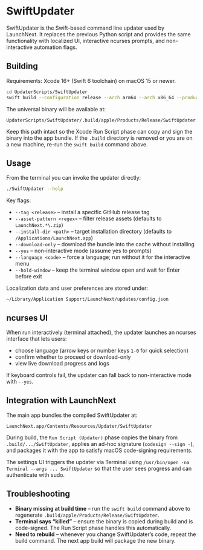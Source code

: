 # SwiftUpdater

SwiftUpdater is the Swift-based command line updater used by LaunchNext. It replaces the previous Python script and provides the same functionality with localized UI, interactive ncurses prompts, and non-interactive automation flags.

## Building

Requirements: Xcode 16+ (Swift 6 toolchain) on macOS 15 or newer.

```bash
cd UpdaterScripts/SwiftUpdater
swift build --configuration release --arch arm64 --arch x86_64 --product SwiftUpdater
```

The universal binary will be available at:

```
UpdaterScripts/SwiftUpdater/.build/apple/Products/Release/SwiftUpdater
```

Keep this path intact so the Xcode Run Script phase can copy and sign the binary into the app bundle. If the `.build` directory is removed or you are on a new machine, re-run the `swift build` command above.

## Usage

From the terminal you can invoke the updater directly:

```bash
./SwiftUpdater --help
```

Key flags:

- `--tag <release>` – install a specific GitHub release tag
- `--asset-pattern <regex>` – filter release assets (defaults to `LaunchNext.*\.zip`)
- `--install-dir <path>` – target installation directory (defaults to `/Applications/LaunchNext.app`)
- `--download-only` – download the bundle into the cache without installing
- `--yes` – non-interactive mode (assume yes to prompts)
- `--language <code>` – force a language; run without it for the interactive menu
- `--hold-window` – keep the terminal window open and wait for Enter before exit

Localization data and user preferences are stored under:

```
~/Library/Application Support/LaunchNext/updates/config.json
```

## ncurses UI

When run interactively (terminal attached), the updater launches an ncurses interface that lets users:

- choose language (arrow keys or number keys `1-0` for quick selection)
- confirm whether to proceed or download-only
- view live download progress and logs

If keyboard controls fail, the updater can fall back to non-interactive mode with `--yes`.

## Integration with LaunchNext

The main app bundles the compiled SwiftUpdater at:

```
LaunchNext.app/Contents/Resources/Updater/SwiftUpdater
```

During build, the `Run Script (Updater)` phase copies the binary from `.build/.../SwiftUpdater`, applies an ad-hoc signature (`codesign --sign -`), and packages it with the app to satisfy macOS code-signing requirements.

The settings UI triggers the updater via Terminal using `/usr/bin/open -na Terminal --args ... SwiftUpdater` so that the user sees progress and can authenticate with sudo.

## Troubleshooting

- **Binary missing at build time** – run the `swift build` command above to regenerate `.build/apple/Products/Release/SwiftUpdater`.
- **Terminal says “killed”** – ensure the binary is copied during build and is code-signed. The Run Script phase handles this automatically.
- **Need to rebuild** – whenever you change SwiftUpdater’s code, repeat the build command. The next app build will package the new binary.
